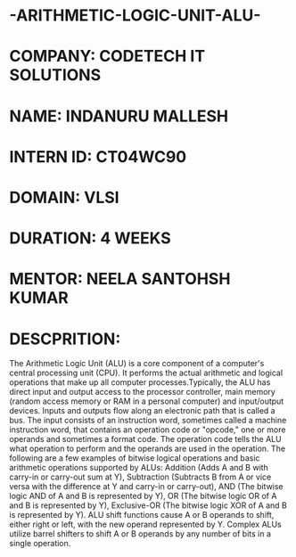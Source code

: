 # -ARITHMETIC-LOGIC-UNIT-ALU-
# COMPANY: CODETECH IT SOLUTIONS
# NAME: INDANURU MALLESH
# INTERN ID: CT04WC90
# DOMAIN: VLSI 
# DURATION: 4 WEEKS
# MENTOR: NEELA SANTOHSH KUMAR 
# DESCPRITION:
The Arithmetic Logic Unit (ALU) is a core component of a computer's central processing unit (CPU). It performs the actual arithmetic and logical operations that make up all computer processes.Typically, the ALU has direct input and output access to the processor controller, main memory (random access memory or RAM in a personal computer) and input/output devices. Inputs and outputs flow along an electronic path that is called a bus. The input consists of an instruction word, sometimes called a machine instruction word, that contains an operation code or "opcode," one or more operands and sometimes a format code. The operation code tells the ALU what operation to perform and the operands are used in the operation. The following are a few examples of bitwise logical operations and basic arithmetic operations supported by ALUs: Addition (Adds A and B with carry-in or carry-out sum at Y), Subtraction (Subtracts B from A or vice versa with the difference at Y and carry-in or carry-out), AND (The bitwise logic AND of A and B is represented by Y), OR (The bitwise logic OR of A and B is represented by Y), Exclusive-OR (The bitwise logic XOR of A and B is represented by Y). ALU shift functions cause A or B operands to shift, either right or left, with the new operand represented by Y. Complex ALUs utilize barrel shifters to shift A or B operands by any number of bits in a single operation.
